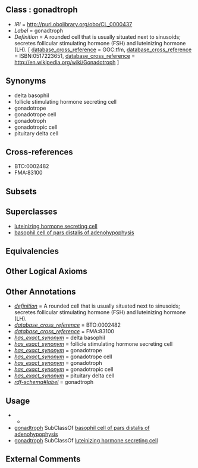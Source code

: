 
## Class : gonadtroph

 * *IRI* = http://purl.obolibrary.org/obo/CL_0000437
 * *Label* = gonadtroph
 * *Definition* = A rounded cell that is usually situated next to sinusoids; secretes follicular stimulating hormone (FSH) and luteinizing hormone (LH). [ [database_cross_reference](../../ef/oboInOwl#hasDbXref.md) = GOC:tfm, [database_cross_reference](../../ef/oboInOwl#hasDbXref.md) = ISBN:0517223651, [database_cross_reference](../../ef/oboInOwl#hasDbXref.md) = http://en.wikipedia.org/wiki/Gonadotroph ]

## Synonyms

 * delta basophil
 * follicle stimulating hormone secreting cell
 * gonadotrope
 * gonadotrope cell
 * gonadotroph
 * gonadotropic cell
 * pituitary delta cell

## Cross-references

 * BTO:0002482
 * FMA:83100

## Subsets


## Superclasses

 * [luteinizing hormone secreting cell](../../CL/38/CL_0000438.md)
 * [basophil cell of pars distalis of adenohypophysis](../../CL/39/CL_0000639.md)

## Equivalencies


## Other Logical Axioms


## Other Annotations

 * *[definition](../../IAO/15/IAO_0000115.md)* = A rounded cell that is usually situated next to sinusoids; secretes follicular stimulating hormone (FSH) and luteinizing hormone (LH).
 * *[database_cross_reference](../../ef/oboInOwl#hasDbXref.md)* = BTO:0002482
 * *[database_cross_reference](../../ef/oboInOwl#hasDbXref.md)* = FMA:83100
 * *[has_exact_synonym](../../ym/oboInOwl#hasExactSynonym.md)* = delta basophil
 * *[has_exact_synonym](../../ym/oboInOwl#hasExactSynonym.md)* = follicle stimulating hormone secreting cell
 * *[has_exact_synonym](../../ym/oboInOwl#hasExactSynonym.md)* = gonadotrope
 * *[has_exact_synonym](../../ym/oboInOwl#hasExactSynonym.md)* = gonadotrope cell
 * *[has_exact_synonym](../../ym/oboInOwl#hasExactSynonym.md)* = gonadotroph
 * *[has_exact_synonym](../../ym/oboInOwl#hasExactSynonym.md)* = gonadotropic cell
 * *[has_exact_synonym](../../ym/oboInOwl#hasExactSynonym.md)* = pituitary delta cell
 * *[rdf-schema#label](../../el/rdf-schema#label.md)* = gonadtroph

## Usage

 * -
 * [gonadtroph](../../CL/37/CL_0000437.md) SubClassOf [basophil cell of pars distalis of adenohypophysis](../../CL/39/CL_0000639.md)
 * [gonadtroph](../../CL/37/CL_0000437.md) SubClassOf [luteinizing hormone secreting cell](../../CL/38/CL_0000438.md)

## External Comments

